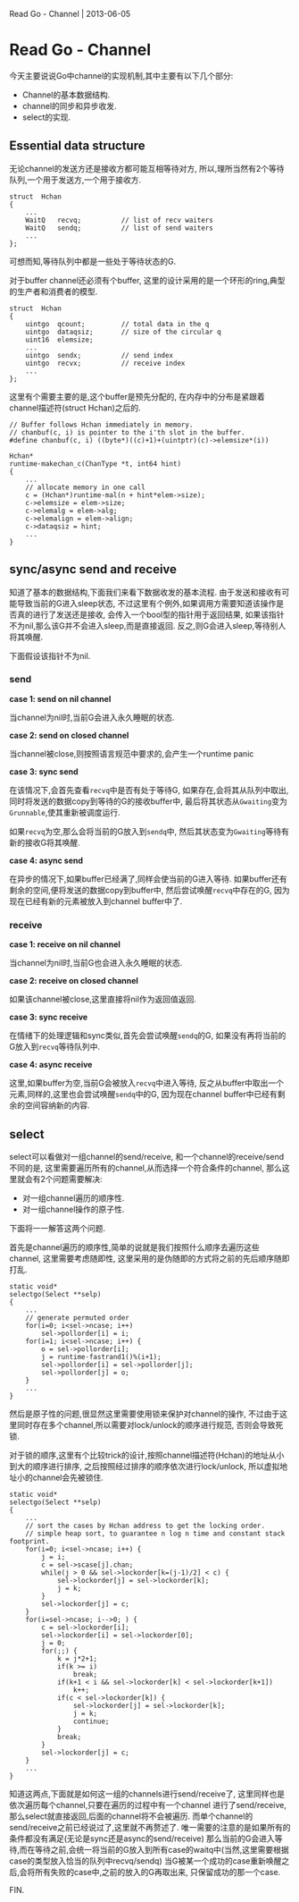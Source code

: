 Read Go - Channel | 2013-06-05
# Read Go - Channel

今天主要说说Go中channel的实现机制,其中主要有以下几个部分:

- Channel的基本数据结构.
- channel的同步和异步收发.
- select的实现.

## Essential data structure



无论channel的发送方还是接收方都可能互相等待对方,
所以,理所当然有2个等待队列,一个用于发送方,一个用于接收方.

~~~ {prettyprint lang-c}
struct	Hchan
{
	...
	WaitQ	recvq;			// list of recv waiters
	WaitQ	sendq;			// list of send waiters
	...
};
~~~
可想而知,等待队列中都是一些处于等待状态的G.

对于buffer channel还必须有个buffer,
这里的设计采用的是一个环形的ring,典型的生产者和消费者的模型.

~~~ {prettyprint lang-c}
struct	Hchan
{
	uintgo	qcount;			// total data in the q
	uintgo	dataqsiz;		// size of the circular q
	uint16	elemsize;
	...
	uintgo	sendx;			// send index
	uintgo	recvx;			// receive index
	...
};
~~~
这里有个需要主要的是,这个buffer是预先分配的,
在内存中的分布是紧跟着channel描述符(struct Hchan)之后的.

~~~ {prettyprint lang-c}
// Buffer follows Hchan immediately in memory.
// chanbuf(c, i) is pointer to the i'th slot in the buffer.
#define chanbuf(c, i) ((byte*)((c)+1)+(uintptr)(c)->elemsize*(i))

Hchan*
runtime·makechan_c(ChanType *t, int64 hint)
{
	...
	// allocate memory in one call
	c = (Hchan*)runtime·mal(n + hint*elem->size);
	c->elemsize = elem->size;
	c->elemalg = elem->alg;
	c->elemalign = elem->align;
	c->dataqsiz = hint;
	...
}
~~~

## sync/async send and receive



知道了基本的数据结构,下面我们来看下数据收发的基本流程.
由于发送和接收有可能导致当前的G进入sleep状态,
不过这里有个例外,如果调用方需要知道该操作是否真的进行了发送还是接收,
会传入一个bool型的指针用于返回结果,
如果该指针不为nil,那么该G并不会进入sleep,而是直接返回.
反之,则G会进入sleep,等待别人将其唤醒.

下面假设该指针不为nil.

### send



**case 1: send on nil channel**

当channel为nil时,当前G会进入永久睡眠的状态.

**case 2: send on closed channel**

当channel被close,则按照语言规范中要求的,会产生一个runtime panic

**case 3: sync send**

在该情况下,会首先查看`recvq`中是否有处于等待G,
如果存在,会将其从队列中取出,同时将发送的数据copy到等待的G的接收buffer中,
最后将其状态从`Gwaiting`变为`Grunnable`,使其重新被调度运行.

如果`recvq`为空,那么会将当前的G放入到`sendq`中,
然后其状态变为`Gwaiting`等待有新的接收G将其唤醒.

**case 4: async send**

在异步的情况下,如果buffer已经满了,同样会使当前的G进入等待.
如果buffer还有剩余的空间,便将发送的数据copy到buffer中,
然后尝试唤醒`recvq`中存在的G, 因为现在已经有新的元素被放入到channel buffer中了.

### receive



**case 1: receive on nil channel**

当channel为nil时,当前G也会进入永久睡眠的状态.

**case 2: receive on closed channel**

如果该channel被close,这里直接将nil作为返回值返回.

**case 3: sync receive**

在情绪下的处理逻辑和sync类似,首先会尝试唤醒`sendq`的G,
如果没有再将当前的G放入到`recvq`等待队列中.

**case 4: async receive**

这里,如果buffer为空,当前G会被放入`recvq`中进入等待,
反之从buffer中取出一个元素,同样的,这里也会尝试唤醒`sendq`中的G,
因为现在channel buffer中已经有剩余的空间容纳新的内容.

## select



select可以看做对一组channel的send/receive,
和一个channel的receive/send不同的是,
这里需要遍历所有的channel,从而选择一个符合条件的channel,
那么这里就会有2个问题需要解决:

- 对一组channel遍历的顺序性.
- 对一组channel操作的原子性.

下面将一一解答这两个问题.

首先是channel遍历的顺序性,简单的说就是我们按照什么顺序去遍历这些channel,
这里需要考虑随即性,
这里采用的是伪随即的方式将之前的先后顺序随即打乱.

~~~ {prettyprint lang-c}
static void*
selectgo(Select **selp)
{
	...
	// generate permuted order
	for(i=0; i<sel->ncase; i++)
		sel->pollorder[i] = i;
	for(i=1; i<sel->ncase; i++) {
		o = sel->pollorder[i];
		j = runtime·fastrand1()%(i+1);
		sel->pollorder[i] = sel->pollorder[j];
		sel->pollorder[j] = o;
	}
	...
}
~~~

然后是原子性的问题,很显然这里需要使用锁来保护对channel的操作,
不过由于这里同时存在多个channel,所以需要对lock/unlock的顺序进行规范,
否则会导致死锁.

对于锁的顺序,这里有个比较trick的设计,按照channel描述符(Hchan)的地址从小到大的顺序进行排序,
之后按照经过排序的顺序依次进行lock/unlock,
所以虚拟地址小的channel会先被锁住.

~~~ {prettyprint lang-c}
static void*
selectgo(Select **selp)
{
	...
	// sort the cases by Hchan address to get the locking order.
	// simple heap sort, to guarantee n log n time and constant stack footprint.
	for(i=0; i<sel->ncase; i++) {
		j = i;
		c = sel->scase[j].chan;
		while(j > 0 && sel->lockorder[k=(j-1)/2] < c) {
			sel->lockorder[j] = sel->lockorder[k];
			j = k;
		}
		sel->lockorder[j] = c;
	}
	for(i=sel->ncase; i-->0; ) {
		c = sel->lockorder[i];
		sel->lockorder[i] = sel->lockorder[0];
		j = 0;
		for(;;) {
			k = j*2+1;
			if(k >= i)
				break;
			if(k+1 < i && sel->lockorder[k] < sel->lockorder[k+1])
				k++;
			if(c < sel->lockorder[k]) {
				sel->lockorder[j] = sel->lockorder[k];
				j = k;
				continue;
			}
			break;
		}
		sel->lockorder[j] = c;
	}
	...
}
~~~

知道这两点,下面就是如何这一组的channels进行send/receive了,
这里同样也是依次遍历每个channel,只要在遍历的过程中有一个channel
进行了send/receive,那么select就直接返回,后面的channel将不会被遍历.
而单个channel的send/receive之前已经说过了,这里就不再赘述了.
唯一需要的注意的是如果所有的条件都没有满足(无论是sync还是async的send/receive)
那么当前的G会进入等待,而在等待之前,会统一将当前的G放入到所有case的waitq中(当然,这里需要根据case的类型放入恰当的队列中recvq/sendq)
当G被某一个成功的case重新唤醒之后,会将所有失败的case中,之前的放入的G再取出来,
只保留成功的那一个case.

FIN.
